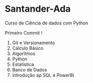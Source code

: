 # Santander-Ada
Curso de Ciência de dados com Python

Primeiro Commit !

1. Git e Versionamento
2. Cálculo Básico
3. Algoritmos
4. Python
5. Estatística
6. Banco de Dados
7. Introdução ap SQL e PowerBI